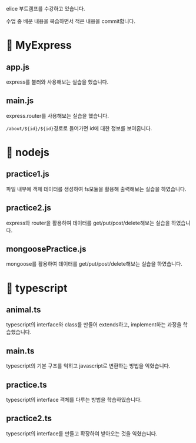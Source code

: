 elice 부트캠프를 수강하고 있습니다. 

수업 중 배운 내용을 복습하면서 적은 내용을 commit합니다. 


# 📁 MyExpress
## app.js
express를 불러와 사용해보는 실습을 했습니다. 
## main.js
express.router를 사용해보는 실습을 했습니다. 

`/about/${id}/${id}`경로로 들어가면 id에 대한 정보를 보여줍니다. 
# 📁 nodejs
## practice1.js
파일 내부에 객체 데이터를 생성하여 fs모듈을 활용해 출력해보는 실습을 하였습니다.
## practice2.js
express와 router을 활용하여 데이터를 get/put/post/delete해보는 실습을 하였습니다. 
## mongoosePractice.js
mongoose를 활용하여 데이터를 get/put/post/delete해보는 실습을 하였습니다. 
# 📁 typescript
## animal.ts
typescript의 interface와 class를 만들어 extends하고, implement하는 과정을 학습했습니다. 
## main.ts
typescript의 기본 구조를 익히고 javascript로 변환하는 방법을 익혔습니다. 
## practice.ts
typescript의 interface 객체를 다루는 방법을 학습하였습니다. 
## practice2.ts
typescript의 interface를 만들고 확장하여 받아오는 것을 익혔습니다. 
